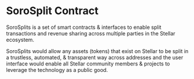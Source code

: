 # SoroSplit Contract

SoroSplits is a set of smart contracts & interfaces to enable split transactions and revenue sharing across multiple parties in the Stellar ecosystem. 

SoroSplits would allow any assets (tokens) that exist on Stellar to be split in a trustless, automated, & transparent way across addresses and the user interface would enable all Stellar community members & projects to leverage the technology as a public good.
